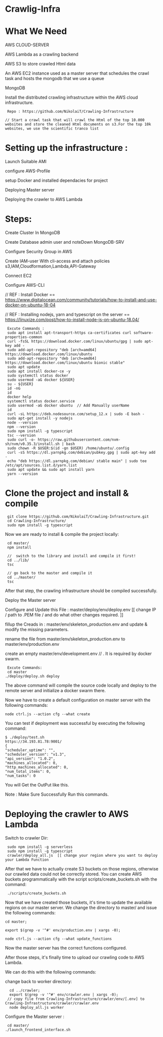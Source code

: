 # Crawlig-Infra

# What We Need

  AWS CLOUD-SERVER
  
  AWS Lambda as a crawling backend
  
  AWS S3 to store crawled Html data
  
  An AWS EC2 instance used as a master server that schedules the crawl task and hosts the mongodb that we use a queue
  
  MongoDB 
	

Install the distributed crawling infrastructure within the AWS cloud infrastructure.

     Repo : https://github.com/NikolaiT/Crawling-Infrastructure

    // Start a crawl task that will crawl the Html of the top 10.000 websites and store the cleaned Html documents on s3.For the top 10k websites, we use the scientific tranco list

# Setting up the infrastructure :

Launch Suitable AMI

configure AWS-Profile

setup Docker and installed dependacies for project

Deploying Master server

Deploying the crawler to AWS Lambda


# Steps:

Create Cluster In MongoDB

Create Database admin user and noteDown MongoDB-SRV

Configure Security Group in AWS

Create IAM-user With cli-access and attach policies s3,IAM,Cloudformation,Lambda,API-Gateway

Connect EC2

Configure AWS-CLI

// REF : Install Docker == https://www.digitalocean.com/community/tutorials/how-to-install-and-use-docker-on-ubuntu-18-04

// REF : Installing nodejs, yarn and typescript on the server == https://linuxize.com/post/how-to-install-node-js-on-ubuntu-18.04/

     Excute Commands : 
     sudo apt install apt-transport-https ca-certificates curl software-properties-common
     curl -fsSL https://download.docker.com/linux/ubuntu/gpg | sudo apt-key add -
     sudo add-apt-repository "deb [arch=amd64] https://download.docker.com/linux/ubuntu 
     sudo add-apt-repository "deb [arch=amd64] https://download.docker.com/linux/ubuntu bionic stable"
     sudo apt update
     sudo apt install docker-ce -y
     sudo systemctl status docker
     sudo usermod -aG docker ${USER}   
     su - ${USER}
     id -nG
     id
     docker help
     systemctl status docker.service 
     sudo usermod -aG docker ubuntu  // Add Manually userName
     id
     curl -sL https://deb.nodesource.com/setup_12.x | sudo -E bash -
     sudo apt-get install -y nodejs
     node --version
     npm --version
     sudo npm install -g typescript
     tsc --version
     sudo curl -o- https://raw.githubusercontent.com/nvm-sh/nvm/v0.35.3/install.sh | bash
     sudo chown -R $USER:$(id -gn $USER) /home/ubuntu/.config
     curl -sS https://dl.yarnpkg.com/debian/pubkey.gpg | sudo apt-key add -
     echo "deb https://dl.yarnpkg.com/debian/ stable main" | sudo tee /etc/apt/sources.list.d/yarn.list
     sudo apt update && sudo apt install yarn
     yarn --version
     

# Clone the project and install & compile


     git clone https://github.com/NikolaiT/Crawling-Infrastructure.git
     cd Crawling-Infrastructure/
     sudo npm install -g typescript
Now we are ready to install & compile the project locally:

     cd master/
     npm install
     
     //  switch to the library and install and compile it first!
     cd ../lib/
     tsc
     
     // go back to the master and compile it
     cd ../master/
     tsc

After that step, the crawling infrastructure should be compiled successfully.

Deploy the Master server

Configure and Update this File :	master/deploy/env/deploy.env  [[ change IP / path to .PEM file / and do what other changes required. ]]


fillup the Creads in : master/env/skeleton_production.env and update & modify the missing parameters.

rename the file from master/env/skeleton_production.env to master/env/production.env

create an empty master/env/development.env  // . It is required by docker swarm.
  
     Excute Commands:
     cd master
    ./deploy/deploy.sh deploy

The above command will compile the source code locally and deploy to the remote server and initialize a docker swarm there.

Now we have to create a default configuration on master server with the following commands:  
    
    node ctrl.js --action cfg --what create
  
You can test if deployment was successful by executing the following command:

    $ ./deploy/test.sh
    https://34.193.81.78:9001/
    {
	"scheduler_uptime": "",
	"scheduler_version": "v1.3",
	"api_version": "1.0.2",
	"machines_allocated": 0,
	"http_machines_allocated": 0,
	"num_total_items": 0,
	"num_tasks": 0

You will Get the OutPut like this.

Note : Make Sure Successfully Run this commands.


# Deploying the crawler to AWS Lambda


Switch to crawler Dir:

     sudo npm install -g serverless
     sudo npm install -g typescript 
     crawler/deploy_all.js  [[ change your region where you want to deploy your Lambda Function

After that we have to actually create S3 buckets on those regions, otherwise our crawled data could not be correctly stored. You can create AWS buckets programmatically with the script scripts/create_buckets.sh with the command:

     ./scripts/create_buckets.sh

Now that we have created those buckets, it's time to update the available regions on our master server. We change the directory to master/ and issue the following commands:

    cd master;

    export $(grep -v '^#' env/production.env | xargs -0);

    node ctrl.js --action cfg --what update_functions

Now the master server has the correct functions configured.

After those steps, it's finally time to upload our crawling code to AWS Lambda.

We can do this with the following commands:

change back to worker directory:

      cd ../crawler;
      export $(grep -v '^#' env/crawler.env | xargs -0);
     // copy file from Crawling-Infrastructure/crawler/env/[.env] to Crawling-Infrastructure/crawler/crawler.env
      node deploy_all.js worker

Configure the Master server : 

     cd master/
    ./launch_frontend_interface.sh






